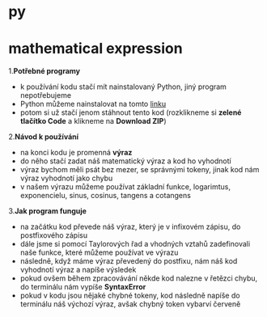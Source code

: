 # py
# mathematical expression
1.**Potřebné programy**
  - k používání kodu stačí mít nainstalovaný Python, jiný program nepotřebujeme 
  - Python můžeme nainstalovat na tomto [linku](https://www.python.org/downloads/)
  - potom si už stačí jenom stáhnout tento kod (rozklikneme si **zelené tlačítko Code** a klikneme na **Download ZIP**)

2.**Návod k používání**
  - na konci kodu je promenná **výraz**
  - do něho stačí zadat náš matematický výraz a kod ho vyhodnotí
  - výraz bychom měli psát bez mezer, se správnými tokeny, jinak kod nám výraz vyhodnotí jako chybu
  - v našem výrazu můžeme používat základní funkce, logarimtus, exponencielu, sinus, cosinus, tangens a cotangens

3.**Jak program funguje**
  - na začátku kod převede náš výraz, který je v infixovém zápisu, do postfixového zápisu
  - dále jsme si pomocí Taylorových řad a vhodných vztahů zadefinovali naše funkce, které můžeme používat ve výrazu
  - následně, když máme výraz převedený do postfixu, nám náš kod vyhodnotí výraz a napíše výsledek
  - pokud ovšem během zpracovávání někde kod nalezne v řetězci chybu, do terminálu nám vypíše **SyntaxError**
  - pokud v kodu jsou nějaké chybné tokeny, kod následně napíše do terminálu náš výchozí výraz, avšak chybný token vybarví červeně



